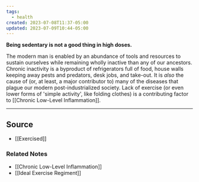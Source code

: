 ```yaml
---
tags:
  - health
created: 2023-07-08T11:37-05:00
updated: 2023-07-09T10:44-05:00
---
```

**Being sedentary is not a good thing in high doses.**

The modern man is enabled by an abundance of tools and resources to sustain ourselves while remaining wholly inactive than any of our ancestors. Chronic inactivity is a byproduct of refrigerators full of food, house walls keeping away pests and predators, desk jobs, and take-out. It is *also* the cause of (or, at least, a major contributor to) many of the diseases that plague our modern post-industrialized society. Lack of exercise (or even lower forms of 'simple activity', like folding clothes) is a contributing factor to [[Chronic Low-Level Inflammation]].

---

## Source
- [[Exercised]]

### Related Notes
- [[Chronic Low-Level Inflammation]] 
- [[Ideal Exercise Regiment]]